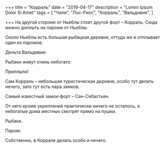+++
title = "Корраль"
date = "2019-04-17"
description = "Lorem Ipsum Dolor Si Amet"
tags = [
    "Чили",
    "Лос-Риос",
    "Корраль",
    "Вальдивия",
]

+++
На другой стороне от Ньеблы стоит другой форт – Корраль. Сюда можно доплыть на пароме от Ньеблы.


Около Ньеблы есть большая рыбацкая деревня, оттуда же и отплывает один из паромов.


Дельта Вальдивии:



Рыбаки живут очень небогато:






Приплыли!


Сам Корраль – небольшая туристическая деревня, особо тут делать нечего, зато тут есть пара замков.


Самый известный замок-форт – Сан-Себастьян.



От него кроме укреплений практически ничего не осталось, а небогатые дома местных смотрят прямо на пушки.


Рыбаки.


Паром:


Собственно, в Коррале делать особо и нечего.
